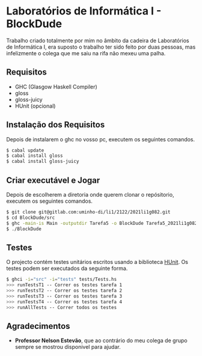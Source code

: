 # Laboratórios de Informática I - BlockDude

Trabalho criado totalmente por mim no âmbito da cadeira de Laboratórios de Informática I, era suposto o trabalho ter sido feito por duas pessoas, mas infelizmente o colega que me saiu na rifa não mexeu uma palha.

## Requisitos

- GHC (Glasgow Haskell Compiler)
- gloss
- gloss-juicy
- HUnit (opcional)

## Instalação dos Requisitos

Depois de instalarem o ghc no vosso pc, executem os seguintes comandos.

```bash
$ cabal update
$ cabal install gloss
$ cabal install gloss-juicy
```
## Criar executável e Jogar

Depois de escolherem a diretoria onde querem clonar o repósitorio, executem os seguintes comandos.

```bash
$ git clone git@gitlab.com:uminho-di/li1/2122/2021li1g082.git
$ cd BlockDude/src
$ ghc -main-is Main -outputdir Tarefa5 -o BlockDude Tarefa5_2021li1g082
$ ./BlockDude
```

## Testes

O projecto contém testes unitários escritos usando a biblioteca [HUnit](https://hackage.haskell.org/package/HUnit). Os testes podem ser executados da seguinte forma.

```bash
$ ghci -i="src" -i="tests" tests/Tests.hs
>>> runTestsT1 -- Correr os testes tarefa 1
>>> runTestsT2 -- Correr os testes tarefa 2
>>> runTestsT3 -- Correr os testes tarefa 3
>>> runTestsT4 -- Correr os testes tarefa 4
>>> runAllTests -- Correr todos os testes
```

## Agradecimentos

- **Professor Nelson Estevão**, que ao contrário do meu colega de grupo sempre se mostrou disponivel para ajudar.
